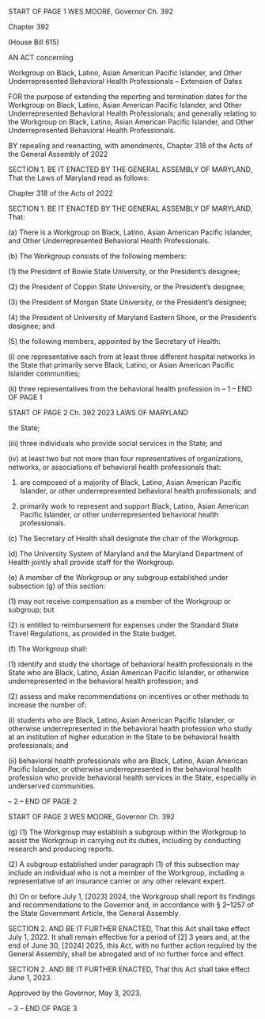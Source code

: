 START OF PAGE 1
WES MOORE, Governor Ch. 392

Chapter 392

(House Bill 615)

AN ACT concerning

Workgroup on Black, Latino, Asian American Pacific Islander, and Other
Underrepresented Behavioral Health Professionals – Extension of Dates

FOR the purpose of extending the reporting and termination dates for the Workgroup on
Black, Latino, Asian American Pacific Islander, and Other Underrepresented
Behavioral Health Professionals; and generally relating to the Workgroup on Black,
Latino, Asian American Pacific Islander, and Other Underrepresented Behavioral
Health Professionals.

BY repealing and reenacting, with amendments,
Chapter 318 of the Acts of the General Assembly of 2022

SECTION 1. BE IT ENACTED BY THE GENERAL ASSEMBLY OF MARYLAND,
That the Laws of Maryland read as follows:

Chapter 318 of the Acts of 2022

SECTION 1. BE IT ENACTED BY THE GENERAL ASSEMBLY OF MARYLAND,
That:

(a) There is a Workgroup on Black, Latino, Asian American Pacific Islander, and
Other Underrepresented Behavioral Health Professionals.

(b) The Workgroup consists of the following members:

(1) the President of Bowie State University, or the President’s designee;

(2) the President of Coppin State University, or the President’s designee;

(3) the President of Morgan State University, or the President’s designee;

(4) the President of University of Maryland Eastern Shore, or the
President’s designee; and

(5) the following members, appointed by the Secretary of Health:

(i) one representative each from at least three different hospital
networks in the State that primarily serve Black, Latino, or Asian American Pacific
Islander communities;

(ii) three representatives from the behavioral health profession in
– 1 –
END OF PAGE 1

START OF PAGE 2
Ch. 392 2023 LAWS OF MARYLAND

the State;

(iii) three individuals who provide social services in the State; and

(iv) at least two but not more than four representatives of
organizations, networks, or associations of behavioral health professionals that:

1. are composed of a majority of Black, Latino, Asian
American Pacific Islander, or other underrepresented behavioral health professionals; and

2. primarily work to represent and support Black, Latino,
Asian American Pacific Islander, or other underrepresented behavioral health
professionals.

(c) The Secretary of Health shall designate the chair of the Workgroup.

(d) The University System of Maryland and the Maryland Department of Health
jointly shall provide staff for the Workgroup.

(e) A member of the Workgroup or any subgroup established under subsection (g)
of this section:

(1) may not receive compensation as a member of the Workgroup or
subgroup; but

(2) is entitled to reimbursement for expenses under the Standard State
Travel Regulations, as provided in the State budget.

(f) The Workgroup shall:

(1) identify and study the shortage of behavioral health professionals in
the State who are Black, Latino, Asian American Pacific Islander, or otherwise
underrepresented in the behavioral health profession; and

(2) assess and make recommendations on incentives or other methods to
increase the number of:

(i) students who are Black, Latino, Asian American Pacific Islander,
or otherwise underrepresented in the behavioral health profession who study at an
institution of higher education in the State to be behavioral health professionals; and

(ii) behavioral health professionals who are Black, Latino, Asian
American Pacific Islander, or otherwise underrepresented in the behavioral health
profession who provide behavioral health services in the State, especially in underserved
communities.

– 2 –
END OF PAGE 2

START OF PAGE 3
WES MOORE, Governor Ch. 392

(g) (1) The Workgroup may establish a subgroup within the Workgroup to
assist the Workgroup in carrying out its duties, including by conducting research and
producing reports.

(2) A subgroup established under paragraph (1) of this subsection may
include an individual who is not a member of the Workgroup, including a representative of
an insurance carrier or any other relevant expert.

(h) On or before July 1, [2023] 2024, the Workgroup shall report its findings
and recommendations to the Governor and, in accordance with § 2–1257 of the State
Government Article, the General Assembly.

SECTION 2. AND BE IT FURTHER ENACTED, That this Act shall take effect July
1, 2022. It shall remain effective for a period of [2] 3 years and, at the end of June 30,
[2024] 2025, this Act, with no further action required by the General Assembly, shall be
abrogated and of no further force and effect.

SECTION 2. AND BE IT FURTHER ENACTED, That this Act shall take effect June
1, 2023.

Approved by the Governor, May 3, 2023.

– 3 –
END OF PAGE 3